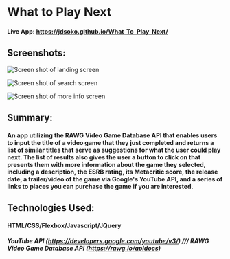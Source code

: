 # **What to Play Next**

#### Live App: https://jdsoko.github.io/What_To_Play_Next/



## Screenshots: 

![Screen shot of landing screen](https://i.ibb.co/RSLgJM3/pasted-image-0.png)

![Screen shot of search screen](https://i.ibb.co/qpmsT2r/what-to-play-screenshot.png)

![Screen shot of more info screen](https://i.ibb.co/fFJDPsW/pasted-image-0-1.png)


## Summary:

#### An app utilizing the RAWG Video Game Database API that enables users to input the title of a video game that they just completed and returns a list of similar titles that serve as suggestions for what the user could play next. The list of results also gives the user a button to click on that presents them with more information about the game they selected, including a description, the ESRB rating, its Metacritic score, the release date, a trailer/video of the game via Google's YouTube API, and a series of links to places you can purchase the game if you are interested.

## Technologies Used:

#### HTML/CSS/Flexbox/Javascript/JQuery
##### YouTube API (https://developers.google.com/youtube/v3/)   ///   RAWG Video Game Database API (https://rawg.io/apidocs)
